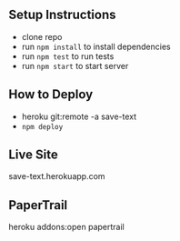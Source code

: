 ## Setup Instructions

- clone repo
- run `npm install` to install dependencies
- run `npm test` to run tests
- run `npm start` to start server

## How to Deploy

- heroku git:remote -a save-text
- `npm deploy`

## Live Site
save-text.herokuapp.com

## PaperTrail
heroku addons:open papertrail
